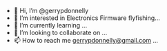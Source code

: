 - 👋 Hi, I’m @gerrypdonnelly
- 👀 I’m interested in Electronics Firmware flyfishing...
- 🌱 I’m currently learning ...
- 💞️ I’m looking to collaborate on ...
- 📫 How to reach me gerrypdonnelly@gmail.com ...

<!---
gerrypdonnelly/gerrypdonnelly is a ✨ special ✨ repository because its `README.md` (this file) appears on your GitHub profile.
You can click the Preview link to take a look at your changes.
--->
